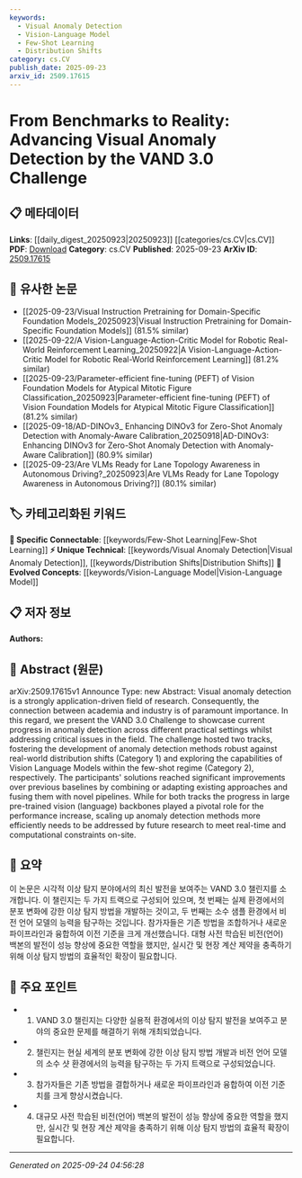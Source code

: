 ```yaml
---
keywords:
  - Visual Anomaly Detection
  - Vision-Language Model
  - Few-Shot Learning
  - Distribution Shifts
category: cs.CV
publish_date: 2025-09-23
arxiv_id: 2509.17615
---
```


<!-- KEYWORD_LINKING_METADATA:
{
  "processed_timestamp": "2025-09-24T04:56:28.186831",
  "vocabulary_version": "1.0",
  "selected_keywords": [
    "Visual Anomaly Detection",
    "Vision-Language Model",
    "Few-Shot Learning",
    "Distribution Shifts"
  ],
  "rejected_keywords": [],
  "similarity_scores": {
    "Visual Anomaly Detection": 0.78,
    "Vision-Language Model": 0.82,
    "Few-Shot Learning": 0.8,
    "Distribution Shifts": 0.77
  },
  "extraction_method": "AI_prompt_based",
  "budget_applied": true,
  "candidates_json": {
    "candidates": [
      {
        "surface": "Visual Anomaly Detection",
        "canonical": "Visual Anomaly Detection",
        "aliases": [
          "VAD"
        ],
        "category": "unique_technical",
        "rationale": "Central to the paper, it connects research with practical applications in anomaly detection.",
        "novelty_score": 0.65,
        "connectivity_score": 0.7,
        "specificity_score": 0.85,
        "link_intent_score": 0.78
      },
      {
        "surface": "Vision Language Models",
        "canonical": "Vision-Language Model",
        "aliases": [
          "VLM"
        ],
        "category": "evolved_concepts",
        "rationale": "Represents an emerging area that bridges vision and language, crucial for the challenge's second track.",
        "novelty_score": 0.58,
        "connectivity_score": 0.88,
        "specificity_score": 0.8,
        "link_intent_score": 0.82
      },
      {
        "surface": "Few-Shot Regime",
        "canonical": "Few-Shot Learning",
        "aliases": [
          "Few-Shot"
        ],
        "category": "specific_connectable",
        "rationale": "Highlights a key method explored in the challenge, relevant for linking to learning paradigms.",
        "novelty_score": 0.5,
        "connectivity_score": 0.85,
        "specificity_score": 0.78,
        "link_intent_score": 0.8
      },
      {
        "surface": "Real-World Distribution Shifts",
        "canonical": "Distribution Shifts",
        "aliases": [
          "Real-World Shifts"
        ],
        "category": "unique_technical",
        "rationale": "Addresses a critical challenge in anomaly detection, linking to robustness in models.",
        "novelty_score": 0.7,
        "connectivity_score": 0.72,
        "specificity_score": 0.82,
        "link_intent_score": 0.77
      }
    ],
    "ban_list_suggestions": [
      "challenge",
      "progress",
      "methods",
      "performance"
    ]
  },
  "decisions": [
    {
      "candidate_surface": "Visual Anomaly Detection",
      "resolved_canonical": "Visual Anomaly Detection",
      "decision": "linked",
      "scores": {
        "novelty": 0.65,
        "connectivity": 0.7,
        "specificity": 0.85,
        "link_intent": 0.78
      }
    },
    {
      "candidate_surface": "Vision Language Models",
      "resolved_canonical": "Vision-Language Model",
      "decision": "linked",
      "scores": {
        "novelty": 0.58,
        "connectivity": 0.88,
        "specificity": 0.8,
        "link_intent": 0.82
      }
    },
    {
      "candidate_surface": "Few-Shot Regime",
      "resolved_canonical": "Few-Shot Learning",
      "decision": "linked",
      "scores": {
        "novelty": 0.5,
        "connectivity": 0.85,
        "specificity": 0.78,
        "link_intent": 0.8
      }
    },
    {
      "candidate_surface": "Real-World Distribution Shifts",
      "resolved_canonical": "Distribution Shifts",
      "decision": "linked",
      "scores": {
        "novelty": 0.7,
        "connectivity": 0.72,
        "specificity": 0.82,
        "link_intent": 0.77
      }
    }
  ]
}
-->

# From Benchmarks to Reality: Advancing Visual Anomaly Detection by the VAND 3.0 Challenge

## 📋 메타데이터

**Links**: [[daily_digest_20250923|20250923]] [[categories/cs.CV|cs.CV]]
**PDF**: [Download](https://arxiv.org/pdf/2509.17615.pdf)
**Category**: cs.CV
**Published**: 2025-09-23
**ArXiv ID**: [2509.17615](https://arxiv.org/abs/2509.17615)

## 🔗 유사한 논문
- [[2025-09-23/Visual Instruction Pretraining for Domain-Specific Foundation Models_20250923|Visual Instruction Pretraining for Domain-Specific Foundation Models]] (81.5% similar)
- [[2025-09-22/A Vision-Language-Action-Critic Model for Robotic Real-World Reinforcement Learning_20250922|A Vision-Language-Action-Critic Model for Robotic Real-World Reinforcement Learning]] (81.2% similar)
- [[2025-09-23/Parameter-efficient fine-tuning (PEFT) of Vision Foundation Models for Atypical Mitotic Figure Classification_20250923|Parameter-efficient fine-tuning (PEFT) of Vision Foundation Models for Atypical Mitotic Figure Classification]] (81.2% similar)
- [[2025-09-18/AD-DINOv3_ Enhancing DINOv3 for Zero-Shot Anomaly Detection with Anomaly-Aware Calibration_20250918|AD-DINOv3: Enhancing DINOv3 for Zero-Shot Anomaly Detection with Anomaly-Aware Calibration]] (80.9% similar)
- [[2025-09-23/Are VLMs Ready for Lane Topology Awareness in Autonomous Driving?_20250923|Are VLMs Ready for Lane Topology Awareness in Autonomous Driving?]] (80.1% similar)

## 🏷️ 카테고리화된 키워드
**🔗 Specific Connectable**: [[keywords/Few-Shot Learning|Few-Shot Learning]]
**⚡ Unique Technical**: [[keywords/Visual Anomaly Detection|Visual Anomaly Detection]], [[keywords/Distribution Shifts|Distribution Shifts]]
**🚀 Evolved Concepts**: [[keywords/Vision-Language Model|Vision-Language Model]]

## 📋 저자 정보

**Authors:** 

## 📄 Abstract (원문)

arXiv:2509.17615v1 Announce Type: new 
Abstract: Visual anomaly detection is a strongly application-driven field of research. Consequently, the connection between academia and industry is of paramount importance. In this regard, we present the VAND 3.0 Challenge to showcase current progress in anomaly detection across different practical settings whilst addressing critical issues in the field. The challenge hosted two tracks, fostering the development of anomaly detection methods robust against real-world distribution shifts (Category 1) and exploring the capabilities of Vision Language Models within the few-shot regime (Category 2), respectively. The participants' solutions reached significant improvements over previous baselines by combining or adapting existing approaches and fusing them with novel pipelines. While for both tracks the progress in large pre-trained vision (language) backbones played a pivotal role for the performance increase, scaling up anomaly detection methods more efficiently needs to be addressed by future research to meet real-time and computational constraints on-site.

## 📝 요약

이 논문은 시각적 이상 탐지 분야에서의 최신 발전을 보여주는 VAND 3.0 챌린지를 소개합니다. 이 챌린지는 두 가지 트랙으로 구성되어 있으며, 첫 번째는 실제 환경에서의 분포 변화에 강한 이상 탐지 방법을 개발하는 것이고, 두 번째는 소수 샘플 환경에서 비전 언어 모델의 능력을 탐구하는 것입니다. 참가자들은 기존 방법을 조합하거나 새로운 파이프라인과 융합하여 이전 기준을 크게 개선했습니다. 대형 사전 학습된 비전(언어) 백본의 발전이 성능 향상에 중요한 역할을 했지만, 실시간 및 현장 계산 제약을 충족하기 위해 이상 탐지 방법의 효율적인 확장이 필요합니다.

## 🎯 주요 포인트

- 1. VAND 3.0 챌린지는 다양한 실용적 환경에서의 이상 탐지 발전을 보여주고 분야의 중요한 문제를 해결하기 위해 개최되었습니다.
- 2. 챌린지는 현실 세계의 분포 변화에 강한 이상 탐지 방법 개발과 비전 언어 모델의 소수 샷 환경에서의 능력을 탐구하는 두 가지 트랙으로 구성되었습니다.
- 3. 참가자들은 기존 방법을 결합하거나 새로운 파이프라인과 융합하여 이전 기준치를 크게 향상시켰습니다.
- 4. 대규모 사전 학습된 비전(언어) 백본의 발전이 성능 향상에 중요한 역할을 했지만, 실시간 및 현장 계산 제약을 충족하기 위해 이상 탐지 방법의 효율적 확장이 필요합니다.


---

*Generated on 2025-09-24 04:56:28*